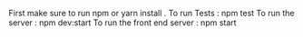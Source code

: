 First make sure to run npm or yarn install .
To run Tests : npm test
To run the server : npm dev:start
To run the front end server : npm start